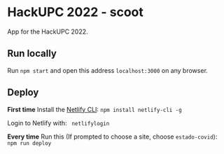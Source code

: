 # HackUPC 2022 - scoot

App for the HackUPC 2022.

## Run locally

Run `npm start` and open this address `localhost:3000` on any browser.

## Deploy

**First time**
Install the [Netlify CLI](https://docs.netlify.com/cli/get-started/):
`npm install netlify-cli -g`

Login to Netlify with:
` netlifylogin`

**Every time**
Run this (If prompted to choose a site, choose `estado-covid`):
`npm run deploy`

